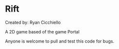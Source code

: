 Rift
====
Created by: Ryan Cicchiello

A 2D game based of the game Portal

Anyone is welcome to pull and test this code for bugs.
